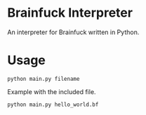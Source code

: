 # Brainfuck Interpreter
An interpreter for Brainfuck written in Python.
# Usage
```
python main.py filename
```
Example with the included file.
```
python main.py hello_world.bf
```